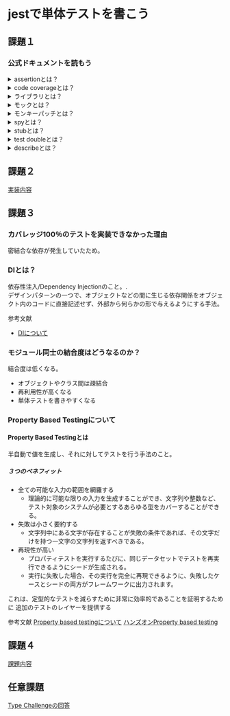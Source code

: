 # jestで単体テストを書こう

## 課題１
### 公式ドキュメントを読もう

<details>
    <summary>assertionとは？</summary>
    テスト結果が期待値と同じであるのかの真偽判定を行い、意図と異なる値が検出された場合、テストを失敗させる
</details>

<details>
    <summary>code coverageとは？</summary>
    テスト対象となるロジック全体の中で、テストが行われた部分が占める割合
</details>

<details>
    <summary>ライブラリとは？</summary>
**JavaScriptのテストツールには種類がある**
- テストランナー
- テストフレームワーク
- アサーションライブラリ
- DOMテスティングライブラリ
- E2Eライブラリ
</details>

<details>
    <summary>モックとは？</summary>
テスト対象が依存コンポーネントを呼び出した時に取得できる値を用意し、さらに呼び出した時に与えた値を記録(スタブとモックの機能を保持)

テスト対象が既に実装された依存コンポーネントを呼び出した値や回数を検証するテスト

自作した`MockFn`
```javascript
function fn(impl = () => {}) {
  const mockFn = (...args) => {
    mockFn.mock.calls.push(args)
    return impl(...args)
  }
  mockFn.mock = {calls: []}
  return mockFn
}
```
</details>

<details>
    <summary>モンキーパッチとは？</summary>
    システムソフトウェアを補完するために、プログラムをその時その場の実行範囲内で拡張または修正するというテクニックである。モンキーパッチの影響はその時その場のプロセス（プログラムの実行インスタンス）だけに限定されて、プログラム本体には及ばない

**参考文献**
- [モンキーパンチングについて](https://bit.ly/3pibWQ4)
</details>

<details>
    <summary>spyとは？</summary>
テスト対象が依存コンポーネントを呼び出したときに取得できる値を用意し、さらに呼び出したときに与えた値を記録する。（スタブとモックの機能を持つ）

テスト対象が既に実装された依存コンポーネントを呼び出した値や回数を検証するテスト
</details>


<details>
    <summary>stubとは？</summary>
テスト対象が依存コンポーネントを呼び出した時に取得できる値を用意。

依存コンポーネントから取得できる値が変化した時、テスト対象の挙動がどう変化する確認するテスト。
</details>

<details>
    <summary>test doubleとは？</summary>
テストダブルとは、テスト実行時に、テスト対象が依存しているコンポーネントと置換

- スタブ
- モック
- スパイ　など
</details>

<details>
    <summary>describeとは？</summary>
describeは、いくつかの関連するテストをまとめたブロックを作成  
複数のテストをdescribeにまとめることで、テスト結果がグループごとに出力  
テストの数が増えてくると、describeでテストをグループに分ける事で管理が容易
</details>

## 課題２
[実装内容](https://github.com/jp-knj/praha/tree/main/test/01_jest%E3%81%A7%E5%8D%98%E4%BD%93%E3%83%86%E3%82%B9%E3%83%88%E3%82%92%E6%9B%B8%E3%81%93%E3%81%86/implementation)

## 課題３
### カバレッジ100％のテストを実装できなかった理由
密結合な依存が発生していたため。

### DIとは？
依存性注入/Dependency Injectionのこと。.  
デザインパターンの一つで、オブジェクトなどの間に生じる依存関係をオブジェクト内のコードに直接記述せず、外部から何らかの形で与えるようにする手法。

参考文献
- [DIについて](https://e-words.jp/w/%E4%BE%9D%E5%AD%98%E6%80%A7%E6%B3%A8%E5%85%A5.html#:~:text=%E4%BE%9D%E5%AD%98%E6%80%A7%E6%B3%A8%E5%85%A5%20%E3%80%90DI%E3%80%91%20Dependency,%E4%B8%8E%E3%81%88%E3%82%8B%E3%82%88%E3%81%86%E3%81%AB%E3%81%99%E3%82%8B%E6%89%8B%E6%B3%95%E3%80%82)
### モジュール同士の結合度はどうなるのか？
結合度は低くなる。
- オブジェクトやクラス間は疎結合
- 再利用性が高くなる
- 単体テストを書きやすくなる

### Property Based Testingについて
#### Property Based Testingとは
半自動で値を生成し、それに対してテストを行う手法のこと。
##### ３つのベネフィット
- 全ての可能な入力の範囲を網羅する
    - 理論的に可能な限りの入力を生成することができ、文字列や整数など、テスト対象のシステムが必要とするあらゆる型をカバーすることができる。
- 失敗は小さく要約する
    - 文字列中にある文字が存在することが失敗の条件であれば、その文字だけを持つ一文字の文字列を返すべきである。
- 再現性が高い
    - プロパティテストを実行するたびに、同じデータセットでテストを再実行できるようにシードが生成される。
    - 実行に失敗した場合、その実行を完全に再現できるように、失敗したケースとシードの両方がフレームワークに出力されます。

これは、定型的なテストを減らすために非常に効率的であることを証明するために
追加のテストのレイヤーを提供する

参考文献
[Property based testingについて](https://medium.com/criteo-engineering/introduction-to-property-based-testing-f5236229d237)
[ハンズオンProperty based testing](https://github.com/dubzzz/fast-check/blob/main/documentation/HandsOnPropertyBased.md)

## 課題４
[課題内容](https://github.com/jp-knj/praha/blob/main/test/01_jest%E3%81%A7%E5%8D%98%E4%BD%93%E3%83%86%E3%82%B9%E3%83%88%E3%82%92%E6%9B%B8%E3%81%93%E3%81%86/implementation/error-middleware.ts)

## 任意課題
[Type Challengeの回答](https://zenn.dev/ignorant_kenji/scraps/52f2fc03f42e6b)